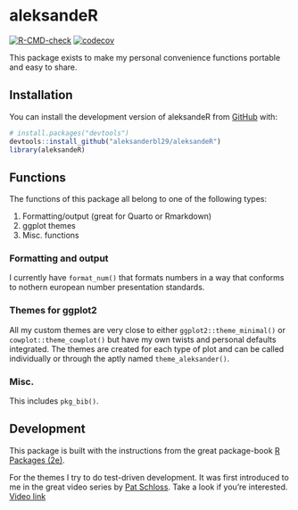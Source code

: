 
<!-- README.md is generated from README.Rmd. Please edit that file -->

# aleksandeR

<!-- badges: start -->

[![R-CMD-check](https://github.com/aleksanderbl29/aleksandeR/actions/workflows/R-CMD-check.yaml/badge.svg)](https://github.com/aleksanderbl29/aleksandeR/actions/workflows/R-CMD-check.yaml)
[![codecov](https://codecov.io/gh/aleksanderbl29/aleksandeR/graph/badge.svg?token=FIXGM13TQF)](https://codecov.io/gh/aleksanderbl29/aleksandeR)
<!-- badges: end -->

This package exists to make my personal convenience functions portable
and easy to share.

## Installation

You can install the development version of aleksandeR from
[GitHub](https://github.com/) with:

``` r
# install.packages("devtools")
devtools::install_github("aleksanderbl29/aleksandeR")
library(aleksandeR)
```

## Functions

The functions of this package all belong to one of the following types:

1.  Formatting/output (great for Quarto or Rmarkdown)
2.  ggplot themes
3.  Misc. functions

### Formatting and output

I currently have `format_num()` that formats numbers in a way that
conforms to nothern european number presentation standards.

### Themes for ggplot2

All my custom themes are very close to either `ggplot2::theme_minimal()`
or `cowplot::theme_cowplot()` but have my own twists and personal
defaults integrated. The themes are created for each type of plot and
can be called individually or through the aptly named
`theme_aleksander()`.

### Misc.

This includes `pkg_bib()`.

## Development

This package is built with the instructions from the great package-book
[R Packages (2e)](https://r-pkgs.org).

For the themes I try to do test-driven development. It was first
introduced to me in the great video series by [Pat
Schloss](https://www.schlosslab.org/labbies/schloss.html). Take a look
if you’re interested. [Video
link](https://www.youtube.com/watch?v=TaNvqwMmHus)
